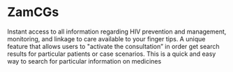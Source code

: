 # ZamCGs
Instant access to all information regarding HIV prevention and management, monitoring, and linkage to care available to your finger tips. A unique feature that allows users to "activate the consultation” in order get search results for particular patients or case scenarios. This is a quick and easy way to search for particular information on medicines

